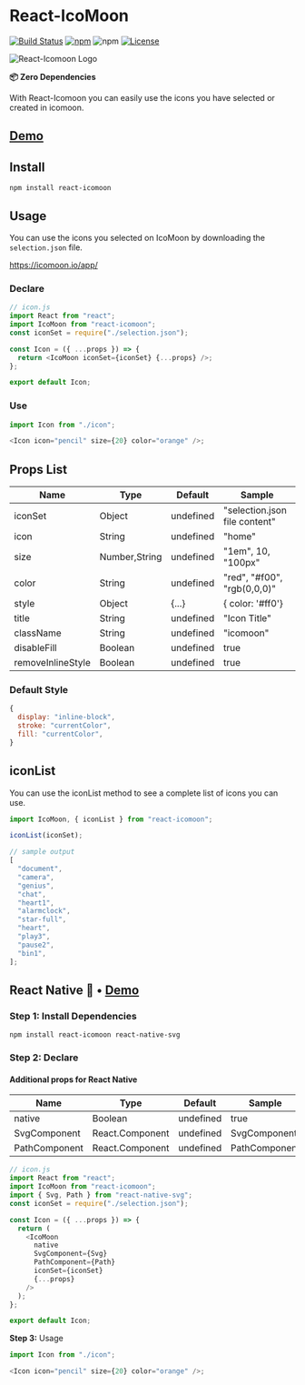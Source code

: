 # React-IcoMoon

[![Build Status](https://github.com/aykutkardas/react-icomoon/workflows/build/badge.svg?color=%234fc921)](https://github.com/aykutkardas/react-icomoon/actions)
[![npm](https://img.shields.io/npm/v/react-icomoon?color=%234fc921)](https://www.npmjs.com/package/react-icomoon)
![npm](https://img.shields.io/npm/dw/react-icomoon)
[![License](https://img.shields.io/badge/License-MIT-green.svg?color=%234fc921)](https://opensource.org/licenses/MIT)

![React-Icomoon Logo](https://raw.githubusercontent.com/aykutkardas/React-IcoMoon/master/logo.png)

**📦 Zero Dependencies**

With React-Icomoon you can easily use the icons you have selected or created in icomoon.

## [Demo](https://codesandbox.io/s/react-icomoon-demo-13pce)

## Install

```
npm install react-icomoon
```

## Usage

You can use the icons you selected on IcoMoon by downloading the `selection.json` file.

https://icomoon.io/app/

### Declare

```js
// icon.js
import React from "react";
import IcoMoon from "react-icomoon";
const iconSet = require("./selection.json");

const Icon = ({ ...props }) => {
  return <IcoMoon iconSet={iconSet} {...props} />;
};

export default Icon;
```

### Use

```js
import Icon from "./icon";

<Icon icon="pencil" size={20} color="orange" />;
```

## Props List

| Name              | Type          | Default   | Sample                        |
| ----------------- | ------------- | --------- | ----------------------------- |
| iconSet           | Object        | undefined | "selection.json file content" |
| icon              | String        | undefined | "home"                        |
| size              | Number,String | undefined | "1em", 10, "100px"            |
| color             | String        | undefined | "red", "#f00", "rgb(0,0,0)"   |
| style             | Object        | {...}     | { color: '#ff0'}              |
| title             | String        | undefined | "Icon Title"                  |
| className         | String        | undefined | "icomoon"                     |
| disableFill       | Boolean       | undefined | true                          |
| removeInlineStyle | Boolean       | undefined | true                          |

### Default Style

```js
{
  display: "inline-block",
  stroke: "currentColor",
  fill: "currentColor",
}
```

## iconList

You can use the iconList method to see a complete list of icons you can use.

```js
import IcoMoon, { iconList } from "react-icomoon";

iconList(iconSet);

// sample output
[
  "document",
  "camera",
  "genius",
  "chat",
  "heart1",
  "alarmclock",
  "star-full",
  "heart",
  "play3",
  "pause2",
  "bin1",
];
```

## React Native 🎉 • [Demo](https://snack.expo.io/@aykutkardas/react-icomoon)

### **Step 1:** Install Dependencies

```
npm install react-icomoon react-native-svg
```

### **Step 2:** Declare

#### Additional props for React Native

| Name          | Type            | Default   | Sample        |
| ------------- | --------------- | --------- | ------------- |
| native        | Boolean         | undefined | true          |
| SvgComponent  | React.Component | undefined | SvgComponent  |
| PathComponent | React.Component | undefined | PathComponent |

```js
// icon.js
import React from "react";
import IcoMoon from "react-icomoon";
import { Svg, Path } from "react-native-svg";
const iconSet = require("./selection.json");

const Icon = ({ ...props }) => {
  return (
    <IcoMoon
      native
      SvgComponent={Svg}
      PathComponent={Path}
      iconSet={iconSet}
      {...props}
    />
  );
};

export default Icon;
```

**Step 3:** Usage

```js
import Icon from "./icon";

<Icon icon="pencil" size={20} color="orange" />;
```
